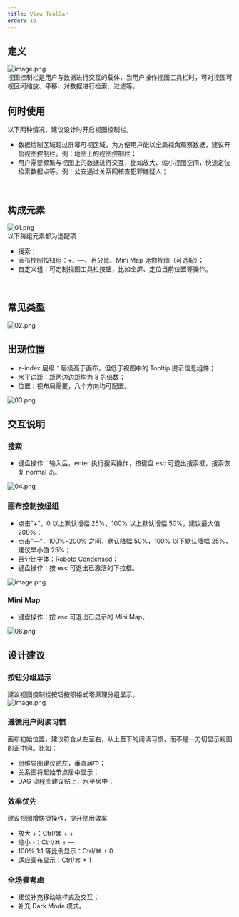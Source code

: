 ```yaml
---
title: View ToolBar
order: 10
---
```


## 定义

![image.png](https://gw.alipayobjects.com/mdn/rms_a8a5bf/afts/img/A*c5L6TIo4WB4AAAAAAAAAAAAAARQnAQ#align=left&display=inline&height=320&margin=%5Bobject%20Object%5D&name=image.png&originHeight=320&originWidth=1562&size=993022&status=done&style=none&width=1562)<br />视图控制栏是用户与数据进行交互的载体，当用户操作视图工具栏时，可对视图可视区间缩放、平移、对数据进行检索、过滤等。<br />

## 何时使用

以下两种情况，建议设计时开启视图控制栏。

- 数据绘制区域超过屏幕可视区域，为方便用户能以全局视角观察数据，建议开启视图控制栏。例：地图上的视图控制栏；
- 用户需要频繁与视图上的数据进行交互，比如放大、缩小视图空间，快速定位检索数据点等。例：公安通过关系网核查犯罪嫌疑人；

<br />

## 构成元素

![01.png](https://gw.alipayobjects.com/mdn/rms_a8a5bf/afts/img/A*E3pES4vv9D0AAAAAAAAAAAAAARQnAQ#align=left&display=inline&height=352&margin=%5Bobject%20Object%5D&name=01.png&originHeight=352&originWidth=1884&size=36221&status=done&style=none&width=1884)<br />以下每组元素都为选配项

- 搜索；
- 画布控制按钮组：+、—、百分比、Mini Map 迷你视图（可选配）；
- 自定义组：可定制视图工具栏按钮，比如全屏、定位当前位置等操作。

<br />

## 常见类型

![02.png](https://gw.alipayobjects.com/mdn/rms_a8a5bf/afts/img/A*I8dMQK3jwh8AAAAAAAAAAAAAARQnAQ#align=left&display=inline&height=424&margin=%5Bobject%20Object%5D&name=02.png&originHeight=424&originWidth=1884&size=62857&status=done&style=none&width=1884)<br />

## 出现位置

- z-index 层级：层级高于画布，但低于视图中的 Tooltip 提示信息组件；
- 水平边距：距两边边距均为 8 的倍数；
- 位置：视布局需要，八个方向均可配置。

![03.png](https://gw.alipayobjects.com/mdn/rms_a8a5bf/afts/img/A*89aDRrBlnV0AAAAAAAAAAAAAARQnAQ#align=left&display=inline&height=812&margin=%5Bobject%20Object%5D&name=03.png&originHeight=812&originWidth=1884&size=50732&status=done&style=none&width=1884)<br />

## 交互说明

### 搜索

- 键盘操作：输入后，enter 执行搜索操作，按键盘 esc 可退出搜索框，搜索恢复 normal 态。

![04.png](https://gw.alipayobjects.com/mdn/rms_a8a5bf/afts/img/A*XPsyQ4f1jRwAAAAAAAAAAAAAARQnAQ#align=left&display=inline&height=696&margin=%5Bobject%20Object%5D&name=04.png&originHeight=696&originWidth=1884&size=106974&status=done&style=none&width=1884)<br />

### 画布控制按纽组

- 点击“+”，0 以上默认增幅 25%，100% 以上默认增幅 50%，建议最大值 200%；
- 点击”—“，100%~200% 之间，默认降幅 50%，100% 以下默认降幅 25%，建议早小值 25%；
- 百分比字体：Roboto Condensed；
- 键盘操作：按 esc 可退出已激活的下拉框。

![image.png](https://gw.alipayobjects.com/mdn/rms_a8a5bf/afts/img/A*RJs7T67ptNUAAAAAAAAAAAAAARQnAQ#align=left&display=inline&height=1024&margin=%5Bobject%20Object%5D&name=image.png&originHeight=1024&originWidth=1884&size=220672&status=done&style=none&width=1884)<br />

### Mini Map

- 键盘操作：按 esc 可退出已显示的 Mini Map。

![06.png](https://gw.alipayobjects.com/mdn/rms_a8a5bf/afts/img/A*jSwQQaWl9OYAAAAAAAAAAAAAARQnAQ#align=left&display=inline&height=1020&margin=%5Bobject%20Object%5D&name=06.png&originHeight=1020&originWidth=1884&size=180155&status=done&style=none&width=1884)<br />

## 设计建议

### 按钮分组显示

建议视图控制栏按钮按照格式塔原理分组显示。<br />![image.png](https://gw.alipayobjects.com/mdn/rms_a8a5bf/afts/img/A*NZOfT6iidTMAAAAAAAAAAAAAARQnAQ#align=left&display=inline&height=416&margin=%5Bobject%20Object%5D&name=image.png&originHeight=416&originWidth=1884&size=111992&status=done&style=none&width=1884)

### 遵循用户阅读习惯

画布初始位置，建议符合从左至右，从上至下的阅读习惯，而不是一刀切显示视图的正中间。比如：

- 思维导图建议贴左，垂直居中；
- 关系图将起始节点居中显示；
- DAG 流程图建议贴上，水平居中；

### 效率优先

建议视图增快捷操作，提升使用效率

- 放大 +：Ctrl/⌘ + +
- 缩小 -：Ctrl/⌘ + —
- 100% 1:1 等比例显示：Ctrl/⌘ + 0
- 适应画布显示：Ctrl/⌘ + 1

### 全场景考虑

- 建议补充移动端样式及交互；
- 补充 Dark Mode 模式。
